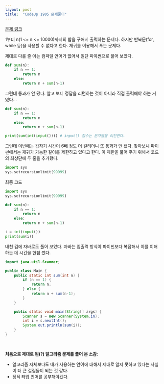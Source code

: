 ```yaml
---
layout: post
title:  "CodeUp 1905 문제풀이"
---
```


[문제 링크](https://codeup.kr/problem.php?id=1905)

1부터 n(1 <= n <= 10000)까지의 합을 구해서 출력하는 문제다. 하지만 반복문(for, while 등)을 사용할 수 없다고 한다. 재귀를 이용해서 푸는 문제다.

제대로 다룰 줄 아는 컴파일 언어가 없어서 일단 파이썬으로 풀어 보았다.

```python
def sum(n):
    if n == 1:
        return n
    else:
        return n + sum(n-1)
```

그런데 통과가 안 됐다. 알고 보니 정답을 리턴하는 것이 아니라 직접 출력해야 하는 거였다...

```python
def sum(n):
    if n == 1:
        return n
    else:
        return n + sum(n-1)

print(sum(int(input()))) # input() 함수는 문자열을 리턴한다.
```

그런데 이번에는 갑자기 시간이 6배 정도 더 걸리더니 또 통과가 안 됐다. 찾아보니 파이썬에서는 재귀가 가능한 깊이를 제한하고 있다고 한다. 이 제한을 풀어 주기 위해서 코드의 최상단에 두 줄을 추가했다.

```python
import sys
sys.setrecursionlimit(99999)
```

최종 코드

```python
import sys
sys.setrecursionlimit(99999)

def sum(n):
    if n == 1:
        return n
    else:
        return n + sum(n-1)

i = int(input())
print(sum(i))
```

내친 김에 자바로도 풀어 보았다. 자바는 입출력 방식이 파이썬보다 복잡해서 이를 이해하는 데 시간을 한참 썼다.

```java
import java.util.Scanner;

public class Main {
    public static int sum(int n) {
        if (n == 1) {
            return n;
        } else {
            return n + sum(n-1);
        }
    }

    public static void main(String[] args) {
        Scanner s = new Scanner(System.in);
        int i = s.nextInt();
        System.out.println(sum(i));
    }
}
```
<br />

**처음으로 제대로 된(?) 알고리즘 문제를 풀어 본 소감:**
- 알고리즘 자체보다도 내가 사용하는 언어에 대해서 제대로 알지 못하고 있다는 사실이 더 큰 걸림돌이 되는 것 같다.
- 정적 타입 언어를 공부해야겠다.
